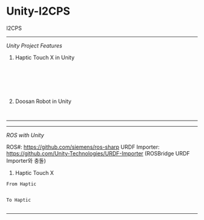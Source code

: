 # Unity-I2CPS
I2CPS 

--------------------------
*Unity Project Features*

1. Haptic Touch X in Unity
```






```

2. Doosan Robot in Unity
```


```


--------------------------

--------------------------
*ROS with Unity*

ROS#: https://github.com/siemens/ros-sharp
URDF Importer: https://github.com/Unity-Technologies/URDF-Importer (ROSBridge URDF Importer와 충돌)

1. Haptic Touch X
```
From Haptic


To Haptic

```

```

```

--------------------------

